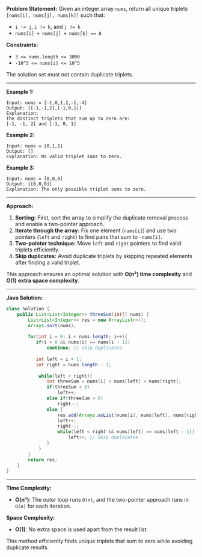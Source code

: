 **Problem Statement:**
Given an integer array `nums`, return all unique triplets `[nums[i], nums[j], nums[k]]` such that:
- `i != j`, `i != k`, and `j != k`
- `nums[i] + nums[j] + nums[k] == 0`

**Constraints:**
- `3 <= nums.length <= 3000`
- `-10^5 <= nums[i] <= 10^5`

The solution set must not contain duplicate triplets.

---

**Example 1:**
```
Input: nums = [-1,0,1,2,-1,-4]
Output: [[-1,-1,2],[-1,0,1]]
Explanation:
The distinct triplets that sum up to zero are:
[-1, -1, 2] and [-1, 0, 1]
```

**Example 2:**
```
Input: nums = [0,1,1]
Output: []
Explanation: No valid triplet sums to zero.
```

**Example 3:**
```
Input: nums = [0,0,0]
Output: [[0,0,0]]
Explanation: The only possible triplet sums to zero.
```

---

**Approach:**
1. **Sorting:** First, sort the array to simplify the duplicate removal process and enable a two-pointer approach.
2. **Iterate through the array:** Fix one element (`nums[i]`) and use two pointers (`left` and `right`) to find pairs that sum to `-nums[i]`.
3. **Two-pointer technique:** Move `left` and `right` pointers to find valid triplets efficiently.
4. **Skip duplicates:** Avoid duplicate triplets by skipping repeated elements after finding a valid triplet.

This approach ensures an optimal solution with **O(n²) time complexity** and **O(1) extra space complexity**.

---

**Java Solution:**
```java
class Solution {
    public List<List<Integer>> threeSum(int[] nums) {
        List<List<Integer>> res = new ArrayList<>();
        Arrays.sort(nums);
        
        for(int i = 0; i < nums.length; i++){
           if(i > 0 && nums[i] == nums[i - 1])
               continue; // Skip duplicates
            
           int left = i + 1;
           int right = nums.length - 1;
           
            while(left < right){
               int threeSum = nums[i] + nums[left] + nums[right];
               if(threeSum < 0)
                   left++;
               else if(threeSum > 0)
                   right--;
               else {
                   res.add(Arrays.asList(nums[i], nums[left], nums[right]));
                   left++;
                   right--;
                   while(left < right && nums[left] == nums[left - 1])
                       left++; // Skip duplicates
               }
            }
        }
        return res;
    }
}
```

---

**Time Complexity:**
- **O(n²)**: The outer loop runs `O(n)`, and the two-pointer approach runs in `O(n)` for each iteration.

**Space Complexity:**
- **O(1)**: No extra space is used apart from the result list.

This method efficiently finds unique triplets that sum to zero while avoiding duplicate results.

